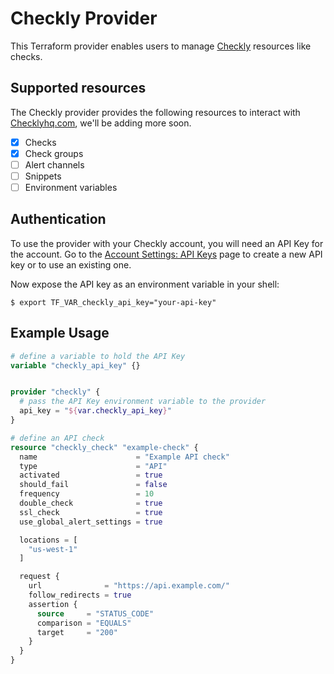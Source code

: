 # Checkly Provider
This Terraform provider enables users to manage [Checkly](https://checklyhq.com) resources like checks. 

## Supported resources
The Checkly provider provides the following resources to interact with [Checklyhq.com](https://checklyhq.com), we'll be adding more soon. 
- [x] Checks
- [x] Check groups
- [ ] Alert channels
- [ ] Snippets
- [ ] Environment variables

## Authentication
To use the provider with your Checkly account, you will need an API Key for the account. Go to the [Account Settings: API Keys](https://app.checklyhq.com/account/api-keys) page to create a new API key or to use an existing one.

Now expose the API key as an environment variable in your shell:

`$ export TF_VAR_checkly_api_key="your-api-key"`

## Example Usage
```terraform
# define a variable to hold the API Key
variable "checkly_api_key" {}


provider "checkly" {
  # pass the API Key environment variable to the provider
  api_key = "${var.checkly_api_key}"
}

# define an API check
resource "checkly_check" "example-check" {
  name                      = "Example API check"
  type                      = "API"
  activated                 = true
  should_fail               = false
  frequency                 = 10
  double_check              = true
  ssl_check                 = true
  use_global_alert_settings = true

  locations = [
    "us-west-1"
  ]

  request {
    url              = "https://api.example.com/"
    follow_redirects = true
    assertion {
      source     = "STATUS_CODE"
      comparison = "EQUALS"
      target     = "200"
    }
  }
}
```